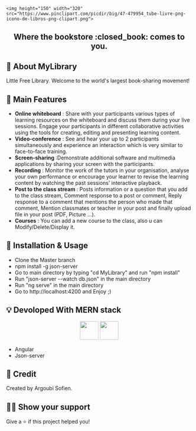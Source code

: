 <!-- Logo -->
<p align="center">

    <img height="150" width="320" src="https://www.pinclipart.com/picdir/big/47-479954_tube-livre-png-icono-de-libros-png-clipart.png">
 
</p>

<!-- Name -->

<h2 align="center" >
  Where the bookstore :closed_book: comes to you.
</h2>

<!-- Badges -->
<p align="center">
  
</p>


## :mega: About MyLibrary

Little Free Library. Welcome to the world's largest book-sharing movement!

## :rocket: Main Features

- **Online whiteboard** : Share with your participants various types of learning resources on the whiteboard and discuss them during your live sessions. Engage your         participants in different collaborative activities using the tools for creating, editing and presenting learning content.
- **Video-conference** : See and hear your up to 2 participants simultaneously and experience an interaction which is very similar to face-to-face training.
- **Screen-sharing** :Demonstrate additional software and multimedia applications by sharing your screen with the participants.
- **Recording** : Monitor the work of the tutors in your organisation, analyse your own performance or encourage your learner to revise the learning content by watching     the past sessions’ interactive playback.
- **Post to the class stream** : Posts information or a question that you add to the class stream, Comment response to a post or comment, Reply response to a comment         that mentions the person who made that comment, Mention classmates or teacher in your post and finally upload file in your post (PDF, Picture …).
- **Courses** : You can add a new course to the class, also u can Modify/Delete/Display it.


## :wrench: Installation & Usage

- Clone the Master branch
- npm install -g json-server
- Go to main directory by typing "cd MyLibrary" and run "npm install"
- Run "json-server --watch db.json" in the main directory
- Run "ng serve" in the main directory
- Go to http://localhost:4200 and Enjoy ;)

## :bulb: Devoloped With MERN stack

<p align="center">
  <img height="50" src="https://cdn.icon-icons.com/icons2/2699/PNG/512/angular_logo_icon_169598.png" />
  <img height="50" src="https://spin.atomicobject.com/wp-content/uploads/20180917153704/json.png" />
 
</p>

- Angular
- Json-server 



## :pencil: Credit

Created by Argoubi Sofien.



## :man_astronaut: Show your support

Give a ⭐️ if this project helped you!



